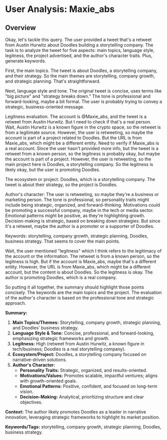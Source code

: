 # User Analysis: Maxie_abs

## Overview

<think>
Okay, let's tackle this query. The user provided a tweet that's a retweet from Austin Hurwitz about Doodles building a storytelling company. The task is to analyze the tweet for five aspects: main topics, language style, legitness, the project advertised, and the author's character traits. Plus, generate keywords.

First, the main topics. The tweet is about Doodles, a storytelling company, and their strategy. So the main themes are storytelling, company growth, and strategic planning. That's straightforward.

Next, language style and tone. The original tweet is concise, uses terms like "big picture" and "strategy breaks down." The tone is professional and forward-looking, maybe a bit formal. The user is probably trying to convey a strategic, business-oriented message.

Legitness evaluation. The account is @Maxie_abs, and the tweet is a retweet from Austin Hurwitz. But I need to check if that's a real person. Wait, Austin Hurwitz is a known figure in the crypto space, so the retweet is from a legitimate source. However, the user is retweeting, so maybe the account is part of a project related to Doodles. But the URL is from Maxie_abs, which might be a different entity. Need to verify if Maxie_abs is a real account. Since the user hasn't provided more info, but the tweet is a retweet from a known person, so the legitness is probably okay, but maybe the account is part of a project. However, the user is retweeting, so the main project here is Doodles, a storytelling company. So the legitness is likely okay, but the user is promoting Doodles.

The ecosystem or project: Doodles, which is a storytelling company. The tweet is about their strategy, so the project is Doodles.

Author's character: The user is retweeting, so maybe they're a business or marketing person. The tone is professional, so personality traits might include being strategic, organized, and forward-thinking. Motivations could be promoting a successful company, maybe in the tech or media sector. Emotional patterns might be positive, as they're highlighting growth. Decision-making is strategic, based on breaking down strategies. But since it's a retweet, maybe the author is a promoter or a supporter of Doodles.

Keywords: storytelling, company growth, strategic planning, Doodles, business strategy. That seems to cover the main points.

Wait, the user mentioned "legitness" which I think refers to the legitimacy of the account or the information. The retweet is from a known person, so the legitness is high. But if the account is Maxie_abs, maybe that's a different entity. However, the URL is from Maxie_abs, which might be a different account, but the content is about Doodles. So the legitness is okay. The author is promoting Doodles, which is a real company.

So putting it all together, the summary should highlight those points concisely. The keywords are the main topics and the project. The evaluation of the author's character is based on the professional tone and strategic approach.
</think>

**Summary:**  
1. **Main Topics/Themes:** Storytelling, company growth, strategic planning, and Doodles' business strategy.  
2. **Language Style & Tone:** Concise, professional, and forward-looking, emphasizing strategic frameworks and growth.  
3. **Legitness:** High (retweet from Austin Hurwitz, a known figure in tech/business; Doodles is a real storytelling company).  
4. **Ecosystem/Project:** Doodles, a storytelling company focused on narrative-driven solutions.  
5. **Author's Character:**  
   - **Personality Traits:** Strategic, organized, and results-oriented.  
   - **Motivations/Values:** Promotes scalable, impactful ventures; aligns with growth-oriented goals.  
   - **Emotional Patterns:** Positive, confident, and focused on long-term vision.  
   - **Decision-Making:** Analytical, prioritizing structure and clear objectives.  

**Context:** The author likely promotes Doodles as a leader in narrative innovation, leveraging strategic frameworks to highlight its market position.  

**Keywords/Tags:** storytelling, company growth, strategic planning, Doodles, business strategy.